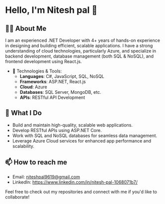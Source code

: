 # Hello, I'm Nitesh pal 👋

## 👨‍💻 About Me

I am an experienced .NET Developer with 4+ years of hands-on experience in designing and building efficient, scalable applications. I have a strong understanding of cloud technologies, particularly Azure, and specialize in backend development, database management (both SQL & NoSQL), and frontend development using React.js.

- 🔧 Technologies & Tools:
  - **Languages**: C#, JavaScript, SQL, NoSQL
  - **Frameworks**: ASP.NET, React.js
  - **Cloud**: Azure
  - **Databases**: SQL Server, MongoDB, etc.
  - **APIs**: RESTful API Development

## 🚀 What I Do

- Build and maintain high-quality, scalable web applications.
- Develop RESTful APIs using ASP.NET Core.
- Work with SQL and NoSQL databases for seamless data management.
- Leverage Azure Cloud services for enhanced app performance and scalability.

## 📫 How to reach me

- Email: niteshpal9619@gmail.com
- LinkedIn: https://www.linkedin.com/in/nitesh-pal-1068071b7/

Feel free to check out my repositories and connect with me if you'd like to collaborate!

